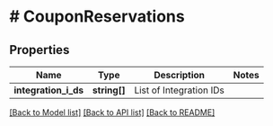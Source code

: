 # # CouponReservations

## Properties

Name | Type | Description | Notes
------------ | ------------- | ------------- | -------------
**integration_i_ds** | **string[]** | List of Integration IDs | 

[[Back to Model list]](../../README.md#documentation-for-models) [[Back to API list]](../../README.md#documentation-for-api-endpoints) [[Back to README]](../../README.md)


